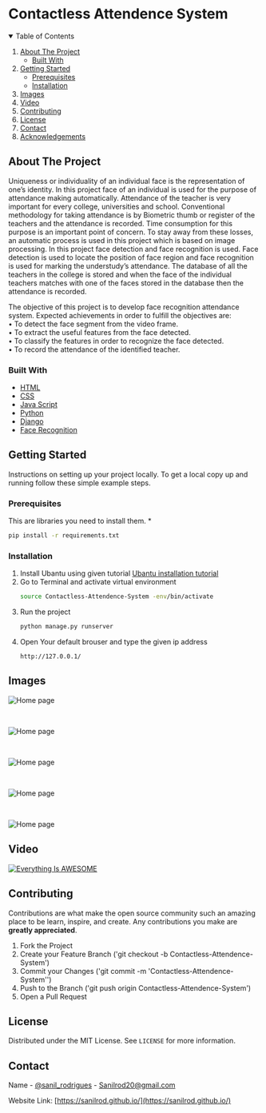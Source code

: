 
# Contactless Attendence System

<details open="open">
  <summary>Table of Contents</summary>
  <ol>
    <li>
      <a href="#about-the-project">About The Project</a>
      <ul>
        <li><a href="#built-with">Built With</a></li>
      </ul>
    </li>
    <li>
      <a href="#getting-started">Getting Started</a>
      <ul>
        <li><a href="#prerequisites">Prerequisites</a></li>
        <li><a href="#installation">Installation</a></li>
      </ul>
    </li>
    <li><a href="#Images">Images</a></li>
    <li><a href="#Video">Video</a></li>
    <li><a href="#contributing">Contributing</a></li>
    <li><a href="#license">License</a></li>
    <li><a href="#contact">Contact</a></li>
    <li><a href="#acknowledgements">Acknowledgements</a></li>
  </ol>
</details>


<!-- ABOUT THE PROJECT -->
## About The Project
<p> Uniqueness or individuality of an individual face is the representation of one’s identity. In this
project face of an individual is used for the purpose of attendance making automatically.
Attendance of the teacher is very important for every college, universities and school.
Conventional methodology for taking attendance is by Biometric thumb or register of the
teachers and the attendance is recorded. Time consumption for this purpose is an important
point of concern. To stay away from these losses, an automatic process is used in this project
which is based on image processing. In this project face detection and face recognition is used.
Face detection is used to locate the position of face region and face recognition is used for
marking the understudy’s attendance. The database of all the teachers in the college is stored
and when the face of the individual teachers matches with one of the faces stored in the
database then the attendance is recorded.</p>

The objective of this project is to develop face recognition attendance system. Expected
achievements in order to fulfill the objectives are:<br>
• To detect the face segment from the video frame.<br>
• To extract the useful features from the face detected.<br>
• To classify the features in order to recognize the face detected.<br>
• To record the attendance of the identified teacher.<br>


### Built With

* [HTML](https://html.spec.whatwg.org/)
* [CSS](https://www.w3.org/TR/CSS/#css)
* [Java Script](https://www.javascript.com/)
* [Python](https://www.python.org/)
* [Django](https://www.djangoproject.com/)
* [Face Recognition](https://pypi.org/project/face-recognition/)



<!-- GETTING STARTED -->
## Getting Started

Instructions on setting up your project locally.
To get a local copy up and running follow these simple example steps.

### Prerequisites

This are libraries you need to  install them.
* 
  ```sh
  pip install -r requirements.txt
  ```

### Installation

1. Install Ubantu using given tutorial [Ubantu installation tutorial](https://youtu.be/-iSAyiicyQY)
2. Go to Terminal and activate virtual environment
   ```sh
   source Contactless-Attendence-System -env/bin/activate
   ```
3. Run the project 
   ```sh
   python manage.py runserver
   ```
4. Open Your default brouser and type the given ip address 
   ```JS
   http://127.0.0.1/
   ```



<!-- USAGE EXAMPLES -->
## Images

![Home page](https://github.com/sanilrod/Contactless-Attendence-System/blob/main/img/Screenshot%20from%202020-12-03%2022-39-06.png?raw=true "Main Page")

<br>

![Home page](https://github.com/sanilrod/Contactless-Attendence-System/blob/main/img/Screenshot%20from%202020-12-09%2016-59-58.png?raw=true "Main Page")

<br>

![Home page](https://github.com/sanilrod/Contactless-Attendence-System/blob/main/img/Screenshot%20from%202020-12-09%2013-44-20.png?raw=true "Dashboard")

<br>

![Home page](https://github.com/sanilrod/Contactless-Attendence-System/blob/main/img/Screenshot%20from%202020-12-09%2013-45-31.png?raw=true "")

<br>

![Home page](https://github.com/sanilrod/Contactless-Attendence-System/blob/main/img/Screenshot%20from%202020-12-11%2000-57-51.png?raw=true "")
<br>
<!-- ROADMAP -->
## Video

[![Everything Is AWESOME](https://github.com/sanilrod/Contactless-Attendence-System/blob/main/img/Screenshot%20(41).png)](https://www.youtube.com/watch?v=YjSQg-kvcv0 "Contactless attendance system")



<!-- CONTRIBUTING -->
## Contributing

Contributions are what make the open source community such an amazing place to be learn, inspire, and create. Any contributions you make are **greatly appreciated**.

1. Fork the Project
2. Create your Feature Branch ('git checkout -b Contactless-Attendence-System')
3. Commit your Changes ('git commit -m 'Contactless-Attendence-System'')
4. Push to the Branch ('git push origin Contactless-Attendence-System')
5. Open a Pull Request



<!-- LICENSE -->
## License

Distributed under the MIT License. See `LICENSE` for more information.



<!-- CONTACT -->
## Contact

Name - [@sanil_rodrigues](https://twitter.com/sanil_rodrigues) - Sanilrod20@gmail.com

Website Link: [https://sanilrod.github.io/](https://sanilrod.github.io/)






<!-- MARKDOWN LINKS & IMAGES -->
<!-- https://www.markdownguide.org/basic-syntax/#reference-style-links -->
[contributors-shield]: https://img.shields.io/github/contributors/othneildrew/Best-README-Template.svg?style=for-the-badge
[contributors-url]: https://github.com/othneildrew/Best-README-Template/graphs/contributors
[forks-shield]: https://img.shields.io/github/forks/othneildrew/Best-README-Template.svg?style=for-the-badge
[forks-url]: https://github.com/othneildrew/Best-README-Template/network/members
[stars-shield]: https://img.shields.io/github/stars/othneildrew/Best-README-Template.svg?style=for-the-badge
[stars-url]: https://github.com/othneildrew/Best-README-Template/stargazers
[issues-shield]: https://img.shields.io/github/issues/othneildrew/Best-README-Template.svg?style=for-the-badge
[issues-url]: https://github.com/othneildrew/Best-README-Template/issues
[license-shield]: https://img.shields.io/github/license/othneildrew/Best-README-Template.svg?style=for-the-badge
[license-url]: https://github.com/othneildrew/Best-README-Template/blob/master/LICENSE.txt
[linkedin-shield]: https://img.shields.io/badge/-LinkedIn-black.svg?style=for-the-badge&logo=linkedin&colorB=555
[linkedin-url]: https://linkedin.com/in/othneildrew
[product-screenshot]: images/screenshot.png

